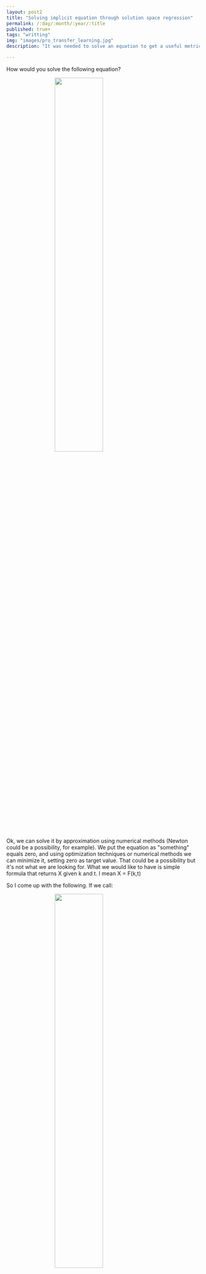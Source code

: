 ```yaml
---
layout: post2
title: "Solving implicit equation through solution space regression"
permalink: /:day/:month/:year/:title
published: true+
tags: "writting"
img: "images/pro_transfer_learning.jpg"
description: "It was needed to solve an equation to get a useful metric, but it was also necessary that the solution be expressed in a very simple way. It turns out that to solve it, you need to use the LambertW function. Since we needed a simple formula as a solution, we came up with an indirect way to solve it."

---
```

<style>
    .center {
  display: block;
  margin-left: auto;
  margin-right: auto;
  width: 50%;
}
</style>

How would you solve the following equation? <br>

<img src="../../../images/equation_1.png" class="center"> <br> 

Ok, we can solve it by approximation using numerical methods (Newton could be a possibility, for example). We put the equation as "something" equals zero, and using optimization techniques or numerical methods we can minimize it, setting zero as target value. That could be a possibility but it's not what we are looking for. What we would like to have is simple formula that returns X given k and t. I mean X = F(k,t)

So I come up with the following. If we call: <br>

<img src="../../../images/equation_2.png" class="center"> <br> 

Then we can get:

<img src="../../../images/equation_3.png" class="center"> <br> 

But it has no solution either. One way I thought is to derive both sides of the equation, but since the orginal equation domain is different from its derivative, the solution for the derivative is not a solution for its primitive. So, what can we do now? 

There is a solution space out there for that equation and to know how it looks we can optimize it for a given K value and get its corresponding Z value. If we do that for ~ 40,000 k values, we get 40,000 data points. A polinomyal regression for that group of data points can be understood as the solution space of the equation. Take a look at the python code:

```python
import numpy as np
from numpy import arange
from scipy.optimize import fsolve

def f(z,k):

    'Function to minimize with solver.
    Args: 
        k: constant 
        z: starting value

    return z - np.log(k*z - 1) 

k_values = []
z_values = []

for k in arange(1,5,0.0001): # since K is always less than 5
    z = fsolve(f,100,k) # get z by minimizing f
    k_values.append(k)
    z_values.append(z[0])

log_reg = np.polyfit(np.log(k_values), z_values, 4) # creating a 4th degree polynomial logarithm regression model by minimizing the loss function given the datapoints obtained before.

import matplotlib.pyplot as plt

# plot both actual data point and regression model

k = np.linspace(1, 5, 100)
y = log_reg[0]*np.log(k)**4 + log_reg[1]*np.log(k)**3 + log_reg[2]*np.log(k)**2 + log_reg[3]*np.log(k) + log_reg[4]
fig = plt.figure()
ax = fig.add_subplot(1,1,1)
plt.plot(k, y, "r")
plt.plot(k_values, z_values)
plt.show()
```




 








